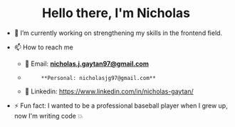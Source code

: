 <h1 align="center">Hello there, I'm Nicholas</h1>

- 🔭 I’m currently working on strengthening my skills in the frontend field.

- 📫 How to reach me 
  - 📧 Email: **nicholas.j.gaytan97@gmail.com**
  -          **Personal: nicholasjg97@gmail.com**
  - 💼 Linkedin: https://www.linkedin.com/in/nicholas-gaytan/

- ⚡ Fun fact: I wanted to be a professional baseball player when I grew up, now I'm writing code 💥

<!--
**nicholasjg97/nicholasjg97** is a ✨ _special_ ✨ repository because its `README.md` (this file) appears on your GitHub profile.

Here are some ideas to get you started:

- 🔭 I’m currently working on ...
- 🌱 I’m currently learning ...
- 👯 I’m looking to collaborate on ...
- 🤔 I’m looking for help with ...
- 💬 Ask me about ...
- 📫 How to reach me: ...
- 😄 Pronouns: ...
- ⚡ Fun fact: ...
-->
